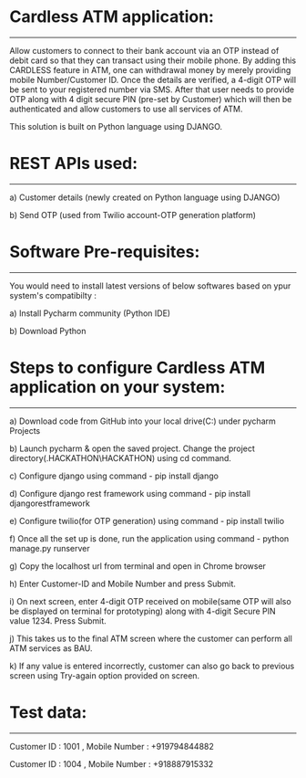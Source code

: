 # Cardless ATM application:
---------------------------
Allow customers to connect to their bank account via an OTP instead of debit card so that they can transact using their mobile phone. 
By adding this CARDLESS feature in ATM, one can withdrawal money by merely providing mobile Number/Customer ID. Once the details are verified, a 4-digit OTP will be sent to your registered number via SMS. After that user needs to provide OTP along with 4 digit secure PIN (pre-set by Customer) which will then be authenticated and allow customers to use all services of ATM. 

This solution is built on Python language using DJANGO.

# REST APIs used:
------------
a) Customer details (newly created on Python language using DJANGO)

b) Send OTP (used from Twilio account-OTP generation platform)

# Software Pre-requisites:
--------------------------
You would need to install latest versions of below softwares based on ypur system's compatibilty :

a) Install Pycharm community (Python IDE)

b) Download Python 

# Steps to configure Cardless ATM application on your system:
------------------------------------------------------------
a) Download code from GitHub into your local drive(C:) under pycharm Projects

b) Launch pycharm & open the saved project. Change the project directory(.HACKATHON\HACKATHON\) using cd command.

c) Configure django using command - pip install django

d) Configure django rest framework using command - pip install djangorestframework

e) Configure twilio(for OTP generation) using command - pip install twilio

f) Once all the set up is done, run the application using command - python manage.py runserver

g) Copy the localhost url from terminal and open in Chrome browser

h) Enter Customer-ID and Mobile Number and press Submit.

i) On next screen, enter 4-digit OTP received on mobile(same OTP will also be displayed on terminal for prototyping) along with 4-digit Secure PIN value 1234. 
Press Submit.

j) This takes us to the final ATM screen where the customer can perform all ATM services as BAU. 

k) If any value is entered incorrectly, customer can also go back to previous screen using Try-again option provided on screen.


# Test data:
------------

Customer ID : 1001 , Mobile Number : +919794844882

Customer ID : 1004 , Mobile Number : +918887915332
